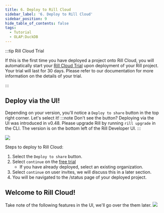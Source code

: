 ```yaml
---
title: 6. Deploy to Rill Cloud
sidebar_label: '6. Deploy to Rill Cloud'
sidebar_position: 9
hide_table_of_contents: false
tags:
  - Tutorial
  - OLAP:DuckDB
---
```

:::tip Rill Cloud Trial

If this is the first time you have deployed a project onto Rill Cloud, you will automatically start your [Rill Cloud Trial](/other/account-management/billing#trial-plan) upon deployment of your Rill project. Your trial will last for 30 days. Please refer to our documentation for more information on the details of your trial.

:::

## Deploy via the UI!


Depending on your version, you'll notice a `Deploy to share` button in the top right corner. Let's select it!
:::note Don't see the button?
Deploying via the UI was introduced in v0.48. Please upgrade Rill by running `rill upgrade` in the CLI. The version is on the bottom left of the Rill Developer UI.
:::

<img src = '/img/tutorials/rill_basics/deploy-ui.gif' class='rounded-gif' />
<br />

Steps to deploy to Rill Cloud:
1. Select the `Deploy to share` button.
2. Select `continue` on the [free trial](https://www.rilldata.com/pricing)
    - If you have already deployed, select an existing organization.
3. Select `continue` on user invites, we will discuss this in a later section. 
4. You will be navigated to the /status page of your deployed project.



## Welcome to Rill Cloud!
Take note of the following features in the UI, we'll go over the them later.
<img src = '/img/tutorials/rill_basics/ui-explained.gif' class='rounded-gif' />
